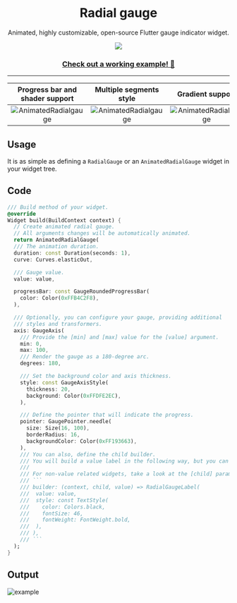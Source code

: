 <div align="center">
  <h1>Radial gauge</h1>
  <p>Animated, highly customizable, open-source Flutter gauge indicator widget.</p>
  <img src="https://raw.githubusercontent.com/gonuit/gauge_indicator/main/readme/animated.gif" />
  <h3><a href="https://gauge-indicator.klyta.it/">Check out a working example! 🔗</a></h3>
</div>

---

|            Progress bar and shader support             |                   Multiple segments style                   |                  Gradient support                   |
| :----------------------------------------------------: | :---------------------------------------------------------: | :-------------------------------------------------: |
| ![AnimatedRadialgauge](https://raw.githubusercontent.com/gonuit/gauge_indicator/main/readme/shader_progress_bar.gif) | ![AnimatedRadialgauge](https://raw.githubusercontent.com/gonuit/gauge_indicator/main/readme/multiple_segments_styles.gif) | ![AnimatedRadialgauge](https://raw.githubusercontent.com/gonuit/gauge_indicator/main/readme/gradient_support.gif) |

## Usage

It is as simple as defining a `RadialGauge` or an `AnimatedRadialGauge` widget in your widget tree.

## Code

````dart
/// Build method of your widget.
@override
Widget build(BuildContext context) {
  // Create animated radial gauge.
  // All arguments changes will be automatically animated.
  return AnimatedRadialGauge(
  /// The animation duration.
  duration: const Duration(seconds: 1),
  curve: Curves.elasticOut,

  /// Gauge value.
  value: value,

  progressBar: const GaugeRoundedProgressBar(
    color: Color(0xFFB4C2F8),
  ),

  /// Optionally, you can configure your gauge, providing additional
  /// styles and transformers.
  axis: GaugeAxis(
    /// Provide the [min] and [max] value for the [value] argument.
    min: 0,
    max: 100,
    /// Render the gauge as a 180-degree arc.
    degrees: 180,

    /// Set the background color and axis thickness.
    style: const GaugeAxisStyle(
      thickness: 20,
      background: Color(0xFFDFE2EC),
    ),

    /// Define the pointer that will indicate the progress.
    pointer: GaugePointer.needle(
      size: Size(16, 100),
      borderRadius: 16,
      backgroundColor: Color(0xFF193663),
    ),
    /// You can also, define the child builder.
    /// You will build a value label in the following way, but you can use the widget of your choice.
    ///
    /// For non-value related widgets, take a look at the [child] parameter.
    /// ```
    /// builder: (context, child, value) => RadialGaugeLabel(
    ///  value: value,
    ///  style: const TextStyle(
    ///    color: Colors.black,
    ///    fontSize: 46,
    ///    fontWeight: FontWeight.bold,
    ///  ),
    /// ),
    /// ```
  );
}
````

## Output

![example](https://raw.githubusercontent.com/gonuit/gauge_indicator/main/readme/example.gif)
